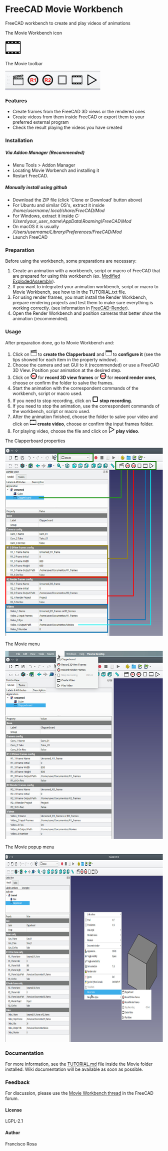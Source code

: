 # FreeCAD Movie Workbench
FreeCAD workbench to create and play videos of animations


The Movie Workbench icon

<img src=./icons//CreateVideoIcon.svg height=50>
 
The Movie toolbar

<img src=./Docs/Image_MW_toolbar_2.jpg height=60>


### Features
* Create frames from the FreeCAD 3D views or the rendered ones   
* Create videos from them inside FreeCAD or export them to your preferred external program   
* Check the result playing the videos you have created  

### Installation

##### Via Addon Manager (Recommended)

- Menu Tools > Addon Manager
- Locating Movie Worbench and installing it
- Restart FreeCAD.
   

##### Manually install using github
  
- Download the ZIP file (click 'Clone or Download' button above) 
- For Ubuntu and similar OS's, extract it inside */home/username/.local/share/FreeCAD/Mod*   
- For Windows, extract it inside *C: \Users\your_user_name\AppData\Roaming\FreeCAD\Mod*
- On macOS it is usually */Users/username/Library/Preferences/FreeCAD/Mod*
- Launch FreeCAD

### Preparation

Before using the workbench, some preparations are necessary:

1. Create an animation with a workbench, script or macro of FreeCAD that are prepared for using this workbench (ex. [Modified ExplodedAssembly](https://github.com/Francisco-Rosa/ExplodedAssembly)).
2. If you want to integrated your animation workbench, script or macro to Movie Workbench, see how to in the TUTORIAL.txt file.
3. For using render frames, you must install the Render Workbench, prepare rendering projects and test them to make sure everything is working correctly. (see information in [FreeCAD-Render](https://github.com/FreeCAD/FreeCAD-render)).
4. Open the Render Workbench and position cameras that better show the animation (recommended).

### Usage
After preparation done, go to Movie Workbench and:

1. Click on <img src=./icons//CreateClapperboardIcon.svg height=20>  to **create the Clapperboard** and <img src=./icons//ClapperboardIcon.svg height=20> to **configure it** (see the tips showed for each item in the property window).
2. Choose the camera and set GUI to it (recommended) or use a FreeCAD 3D View. Position your animation at the desired step.
3. Click on <img src=./icons//StartRecord3DViewIcon.svg height=20> for **record 3D view frames** or <img src=./icons//StartRecordRenderIcon.svg height=20> for **record render ones**, choose or confirm the folder to salve the frames.
4. Start the animation with the correspondent commands of the workbench, script or macro used.
5. If you need to stop recording, click on <img src=./icons//StopRecordCameraIcon.svg height=20>  **stop recording**.
6. If you need to stop the animation, use the correspondent commands of the workbench, script or macro used.
7. After the animation finished, choose the folder to salve your video and click on <img src=./icons//CreateVideoIcon.svg height=20>  **create video**, choose or confirm the input frames folder.
8. For playing video, choose the file and click on <img src=./icons//PlayVideoIcon.svg height=20> **play video**.

The Clapperboard properties

<img src=./Docs/Image_MW_toolbar_propr.jpg height=600>

The Movie menu

<img src=./Docs/Image_MW_menu.jpg height=600>

The Movie popup menu

<img src=./Docs/Image_MW_pop_menu.jpg height=600>
 
### Documentation
For more information, see the [TUTORIAL.md](https://github.com/Francisco-Rosa/FreeCAD-Movie/blob/master/TUTORIAL.md) file inside the Movie folder installed.
Wiki documentation will be available as soon as possible.
  
### Feedback 
For discussion, please use the [Movie Workbench thread](https://forum.freecadweb.org/viewtopic.php?f=8&t=74432) in the FreeCAD forum.

#### License 
LGPL-2.1

#### Author
Francisco Rosa
